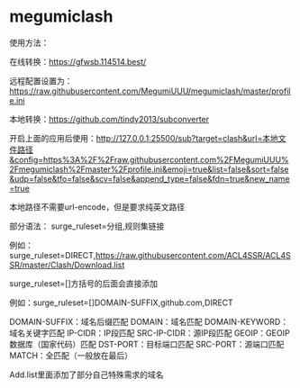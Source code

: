 # megumiclash
使用方法：

在线转换：https://gfwsb.114514.best/

远程配置设置为：https://raw.githubusercontent.com/MegumiUUU/megumiclash/master/profile.ini

本地转换：https://github.com/tindy2013/subconverter

开启上面的应用后使用：http://127.0.0.1:25500/sub?target=clash&url=本地文件路径&config=https%3A%2F%2Fraw.githubusercontent.com%2FMegumiUUU%2Fmegumiclash%2Fmaster%2Fprofile.ini&emoji=true&list=false&sort=false&udp=false&tfo=false&scv=false&append_type=false&fdn=true&new_name=true

本地路径不需要url-encode，但是要求纯英文路径


部分语法：
surge_ruleset=分组,规则集链接

例如：surge_ruleset=DIRECT,https://raw.githubusercontent.com/ACL4SSR/ACL4SSR/master/Clash/Download.list

surge_ruleset=[]方括号的后面会直接添加

例如：surge_ruleset=[]DOMAIN-SUFFIX,github.com,DIRECT

DOMAIN-SUFFIX：域名后缀匹配
DOMAIN：域名匹配
DOMAIN-KEYWORD：域名关键字匹配
IP-CIDR：IP段匹配
SRC-IP-CIDR：源IP段匹配
GEOIP：GEOIP数据库（国家代码）匹配
DST-PORT：目标端口匹配
SRC-PORT：源端口匹配
MATCH：全匹配（一般放在最后）

Add.list里面添加了部分自己特殊需求的域名
